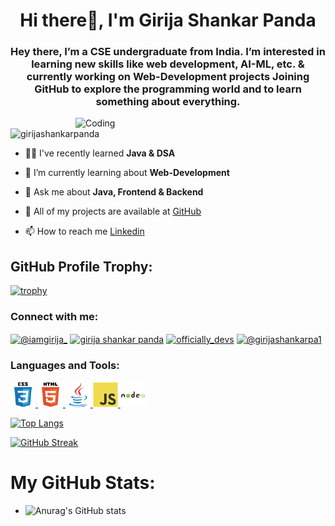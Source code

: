 <h1 align="center">Hi there👋, I'm Girija Shankar Panda</h1>
<h3 align="center">Hey there, I’m a CSE undergraduate from India. I’m interested in learning new skills like web development, AI-ML, etc. & currently working on Web-Development projects Joining GitHub to explore the programming world and to learn something about everything.</h3>
<img align="right" alt="Coding" width="400" src="">

<p align="left"> <img src="https://komarev.com/ghpvc/?username=girijashankarpanda&label=Profile%20views&color=0e75b6&style=flat" alt="girijashankarpanda" /> </p>


- 👨‍💻 I've recently learned **Java & DSA**

- 🌱 I’m currently learning about **Web-Development**

- 💬 Ask me about **Java, Frontend & Backend**

- 📝 All of my projects are available at [GitHub](https://github.com/GirijaShankarPanda)

- 📫 How to reach me [Linkedin](https://www.linkedin.com/in/girija-shankar-panda-27331923b/)

<h2 align="left">GitHub Profile Trophy:</h2>

[![trophy](https://github-profile-trophy.vercel.app/?username=GirijaShankarPanda&theme=algolia)](https://github.com/ryo-ma/github-profile-trophy)

<h3 align="left">Connect with me:</h3>
<p align="left">
<a href="https://twitter.com/@iamgirija_" target="blank"><img align="center" src="https://raw.githubusercontent.com/rahuldkjain/github-profile-readme-generator/master/src/images/icons/Social/twitter.svg" alt="@iamgirija_" height="30" width="40" /></a>
<a href="https://www.linkedin.com/in/girija-shankar-panda-27331923b/" target="blank"><img align="center" src="https://raw.githubusercontent.com/rahuldkjain/github-profile-readme-generator/master/src/images/icons/Social/linked-in-alt.svg" alt="girija shankar panda" height="30" width="40" /></a>
<a href="https://instagram.com/officially_devs" target="blank"><img align="center" src="https://raw.githubusercontent.com/rahuldkjain/github-profile-readme-generator/master/src/images/icons/Social/instagram.svg" alt="officially_devs" height="30" width="40" /></a>
<a href="https://www.hackerrank.com/girijashankarpa1" target="blank"><img align="center" src="https://raw.githubusercontent.com/rahuldkjain/github-profile-readme-generator/master/src/images/icons/Social/hackerrank.svg" alt="@girijashankarpa1" height="30" width="40" /></a>
</p>

<h3 align="left">Languages and Tools:</h3>
<p align="left"> <a href="https://www.w3schools.com/css/" target="_blank" rel="noreferrer"> <img src="https://raw.githubusercontent.com/devicons/devicon/master/icons/css3/css3-original-wordmark.svg" alt="css3" width="40" height="40"/> </a> <a href="https://www.w3.org/html/" target="_blank" rel="noreferrer"> <img src="https://raw.githubusercontent.com/devicons/devicon/master/icons/html5/html5-original-wordmark.svg" alt="html5" width="40" height="40"/> </a> <a href="https://www.java.com" target="_blank" rel="noreferrer"> <img src="https://raw.githubusercontent.com/devicons/devicon/master/icons/java/java-original.svg" alt="java" width="40" height="40"/> </a> <a href="https://developer.mozilla.org/en-US/docs/Web/JavaScript" target="_blank" rel="noreferrer"> <img src="https://raw.githubusercontent.com/devicons/devicon/master/icons/javascript/javascript-original.svg" alt="javascript" width="40" height="40"/> </a> <a href="https://nodejs.org" target="_blank" rel="noreferrer"> <img src="https://raw.githubusercontent.com/devicons/devicon/master/icons/nodejs/nodejs-original-wordmark.svg" alt="nodejs" width="40" height="40"/> </a> </p>

[![Top Langs](https://github-readme-stats.vercel.app/api/top-langs/?username=GirijaShankarPanda&langs_count=8&theme=radical)](https://github.com/anuraghazra/github-readme-stats)

[![GitHub Streak](http://github-readme-streak-stats.herokuapp.com?user=GirijaShankarPanda&theme=java-dark)](https://git.io/streak-stats)

   
# My GitHub Stats:
- ![Anurag's GitHub stats](https://github-readme-stats.vercel.app/api?username=GirijaShankarPanda&show_icons=true&theme=radical)

<!---
GirijaShankarPanda/GirijaShankarPanda is a ✨ special ✨ repository because its `README.md` (this file) appears on your GitHub profile.
You can click the Preview link to take a look at your changes.
--->
